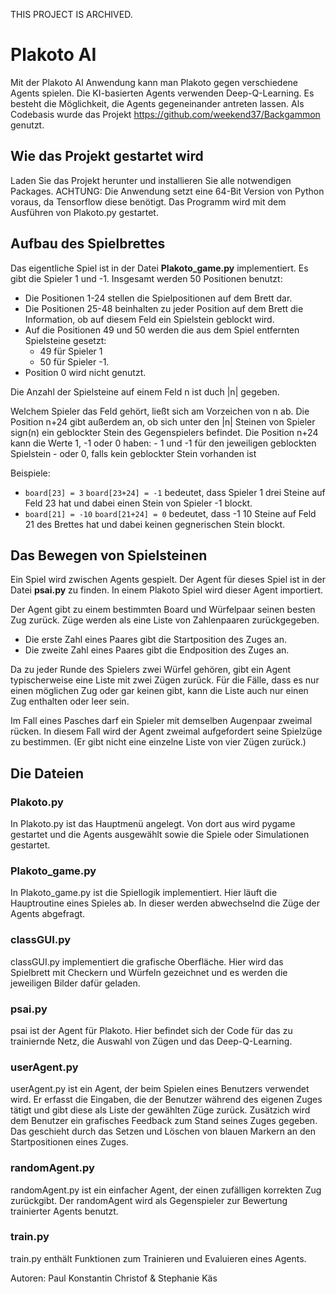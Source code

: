 THIS PROJECT IS ARCHIVED.

# Plakoto AI
Mit der Plakoto AI Anwendung kann man Plakoto gegen verschiedene Agents spielen. Die KI-basierten Agents verwenden Deep-Q-Learning.
Es besteht die Möglichkeit, die Agents gegeneinander antreten lassen.
Als Codebasis wurde das Projekt https://github.com/weekend37/Backgammon genutzt.

## Wie das Projekt gestartet wird
Laden Sie das Projekt herunter und installieren Sie alle notwendigen Packages. 
ACHTUNG: Die Anwendung setzt eine 64-Bit Version von Python voraus, da Tensorflow diese benötigt.
Das Programm wird mit dem Ausführen von Plakoto.py gestartet.

## Aufbau des Spielbrettes
Das eigentliche Spiel ist in der Datei **Plakoto_game.py** implementiert.
Es gibt die Spieler 1 und -1.
Insgesamt werden 50 Positionen benutzt:
- Die Positionen 1-24 stellen die Spielpositionen auf dem Brett dar.
- Die Positionen 25-48 beinhalten zu jeder Position auf dem Brett die Information, ob auf diesem Feld ein Spielstein geblockt wird.
- Auf die Positionen 49 und 50 werden die aus dem Spiel entfernten Spielsteine gesetzt:
	- 49 für Spieler 1
	- 50 für Spieler -1.
- Position 0 wird nicht genutzt.

Die Anzahl der Spielsteine auf einem Feld n ist duch |n| gegeben.

Welchem Spieler das Feld gehört, ließt sich am Vorzeichen von n ab.
Die Position n+24 gibt außerdem an, ob sich unter den |n| Steinen von
Spieler sign(n) ein geblockter Stein des Gegenspielers befindet.
Die Position n+24 kann die Werte 1, -1 oder 0 haben:
	- 1 und -1 für den jeweiligen geblockten Spielstein
	- oder 0, falls kein geblockter Stein vorhanden ist

Beispiele:
- `board[23] = 3`
    `board[23+24] = -1` bedeutet, dass Spieler 1 drei Steine auf Feld 23 hat und dabei einen Stein von Spieler -1 blockt.
- `board[21] = -10` `board[21+24] = 0` bedeutet, dass -1 10 Steine auf Feld 21 des Brettes hat und dabei keinen gegnerischen Stein blockt.

## Das Bewegen von Spielsteinen
Ein Spiel wird zwischen Agents gespielt. Der Agent für dieses Spiel ist in der Datei **psai.py** zu finden.
In einem Plakoto Spiel wird dieser Agent importiert. 

Der Agent gibt zu einem bestimmten Board und Würfelpaar seinen besten Zug zurück.
Züge werden als eine Liste von Zahlenpaaren zurückgegeben.
- Die erste Zahl eines Paares gibt die Startposition des Zuges an.
- Die zweite Zahl eines Paares gibt die Endposition des Zuges an.

Da zu jeder Runde des Spielers zwei Würfel gehören, gibt ein Agent typischerweise eine Liste mit zwei Zügen zurück.
Für die Fälle, dass es nur einen möglichen Zug oder gar keinen gibt, kann die Liste auch nur einen Zug enthalten oder leer sein.

Im Fall eines Pasches darf ein Spieler mit demselben Augenpaar zweimal rücken.
In diesem Fall wird der Agent zweimal aufgefordert seine Spielzüge zu bestimmen.
(Er gibt nicht eine einzelne Liste von vier Zügen zurück.)

## Die Dateien
### Plakoto.py
In Plakoto.py ist das Hauptmenü angelegt.
Von dort aus wird pygame gestartet und die Agents ausgewählt sowie die Spiele oder Simulationen gestartet.

### Plakoto_game.py
In Plakoto_game.py ist die Spiellogik implementiert.
Hier läuft die Hauptroutine eines Spieles ab.
In dieser werden abwechselnd die Züge der Agents abgefragt.

### classGUI.py
classGUI.py implementiert die grafische Oberfläche.
Hier wird das Spielbrett mit Checkern und Würfeln gezeichnet und es werden die jeweiligen Bilder dafür geladen.


### psai.py
psai ist der Agent für Plakoto.
Hier befindet sich der Code für das zu trainiernde Netz, die Auswahl von Zügen und das Deep-Q-Learning.

### userAgent.py
userAgent.py ist ein Agent, der beim Spielen eines Benutzers verwendet wird.
Er erfasst die Eingaben, die der Benutzer während des eigenen Zuges tätigt
und gibt diese als Liste der gewählten Züge zurück.
Zusätzich wird dem Benutzer ein grafisches Feedback zum Stand seines Zuges gegeben.
Das geschieht durch das Setzen und Löschen von blauen Markern an den Startpositionen eines Zuges.

### randomAgent.py
randomAgent.py ist ein einfacher Agent, der einen zufälligen korrekten Zug zurückgibt.
Der randomAgent wird als Gegenspieler zur Bewertung trainierter Agents benutzt.

### train.py
train.py enthält Funktionen zum Trainieren und Evaluieren eines Agents.

Autoren: Paul Konstantin Christof & Stephanie Käs
